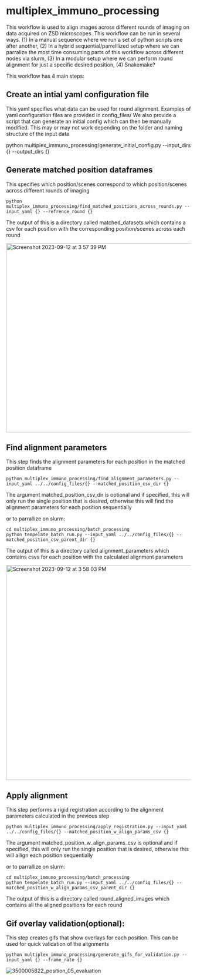 # multiplex_immuno_processing

This workflow is used to align images across different rounds of imaging on data acquired on ZSD microscopes. This workflow can be run in several ways. (1) In a manual sequence where we run a set of python scripts one after another, (2) In a hybrid sequential/parrelilized setup where we can parralize the most time consuming parts of this workflow across different nodes via slurm, (3) In a modular setup where we can perform round alignment for just a specific desired position, (4) Snakemake?

This workflow has 4 main steps:

## Create an intial yaml configuration file 
This yaml specifies what data can be used for round alignment. Examples of yaml configuration files are provided in config_files/
We also provide a script that can generate an initial config which can then be manually modified. This may or may not work depending on the folder and naming structure of the input data

python multiplex_immuno_processing/generate_initial_config.py --input_dirs {} --output_dirs {}

## Generate matched position dataframes
This specifies which position/scenes correspond to which position/scenes across different rounds of imaging

```
python multiplex_immuno_processing/find_matched_positions_across_rounds.py --input_yaml {} --refrence_round {}
```

The output of this is a directory called matched_datasets which contains a csv for each position with the corresponding position/scenes across each round

<img width="514" alt="Screenshot 2023-09-12 at 3 57 39 PM" src="https://github.com/aics-int/multiplex_immuno_processing/assets/40441855/0192c323-78d3-4276-8200-bc415c594d5f">

## Find alignment parameters
This step finds the alignment parameters for each position in the matched position dataframe

```
python multiplex_immuno_processing/find_alignment_parameters.py --input_yaml ../../config_files/{} --matched_position_csv_dir {}
```

The argument matched_position_csv_dir is optional and if specified, this will only run the single position that is desired, otherwise this will find the alignment parameters for each position sequentially

or to parrallize on slurm:

```
cd multiplex_immuno_processing/batch_processing
python tempelate_batch_run.py --input_yaml ../../config_files/{} --matched_position_csv_parent_dir {}
```
The output of this is a directory called alignment_parameters which contains csvs for each position with the calculated alignment parameters

<img width="584" alt="Screenshot 2023-09-12 at 3 58 03 PM" src="https://github.com/aics-int/multiplex_immuno_processing/assets/40441855/7dbdb2b1-7ba7-402c-b721-7d2c154df6bc">


## Apply alignment

This step performs a rigid registration according to the alignment parameters calculated in the previous step

```
python multiplex_immuno_processing/apply_registration.py --input_yaml ../../config_files/{} --matched_position_w_align_params_csv {}
```

The argument matched_position_w_align_params_csv is optional and if specified, this will only run the single position that is desired, otherwise this will allign each position sequentially

or to parrallize on slurm:

```
cd multiplex_immuno_processing/batch_processing
python tempelate_batch_run.py --input_yaml ../../config_files/{} --matched_position_w_align_params_csv_parent_dir {}
```

The output of this is a directory called round_aligned_images which contains all the aligned positions for each round

## Gif overlay validation(optional):
This step creates gifs that show overlays for each position. This can be used for quick validation of the alignments
```
python multiplex_immuno_processing/generate_gifs_for_validation.py --input_yaml {} --frame_rate {}
```
![3500005822_position_05_evaluation](https://github.com/aics-int/multiplex_immuno_processing/assets/40441855/07868274-cb75-42c3-a554-06a335c0c2b6)







